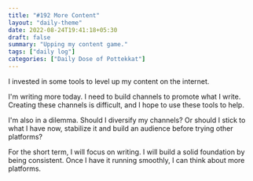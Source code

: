 ```yaml
---
title: "#192 More Content"
layout: "daily-theme"
date: 2022-08-24T19:41:18+05:30
draft: false
summary: "Upping my content game."
tags: ["daily log"]
categories: ["Daily Dose of Pottekkat"]
---
```


I invested in some tools to level up my content on the internet.

I'm writing more today. I need to build channels to promote what I write. Creating these channels is difficult, and I hope to use these tools to help.

I'm also in a dilemma. Should I diversify my channels? Or should I stick to what I have now, stabilize it and build an audience before trying other platforms?

For the short term, I will focus on writing. I will build a solid foundation by being consistent. Once I have it running smoothly, I can think about more platforms.
